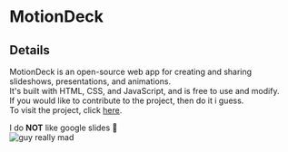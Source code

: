 # MotionDeck

## Details

MotionDeck is an open-source web app for creating and sharing slideshows, presentations, and animations.\
It's built with HTML, CSS, and JavaScript, and is free to use and modify.\
If you would like to contribute to the project, then do it i guess.\
To visit the project, click <a href="http://alexzcode.github.io/motiondeck/">here</a>.





I do **NOT** like google slides 😤\
![guy really mad](https://media2.giphy.com/media/v1.Y2lkPTc5MGI3NjExa2IxZ2NoZTczM3Y4M3ByeTdjOGF2OThxYzNlbHVmYjBkYzcwMHJ3MiZlcD12MV9pbnRlcm5hbF9naWZfYnlfaWQmY3Q9Zw/X1dWhZOq7gODm/giphy.webp)